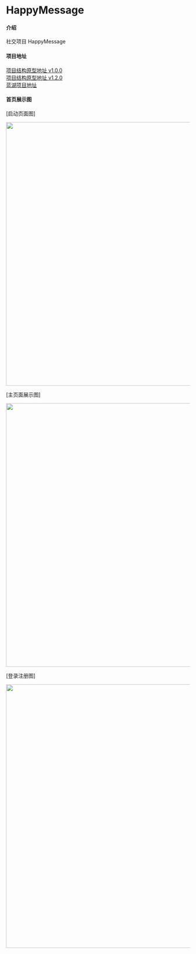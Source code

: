 # HappyMessage

#### 介绍

社交项目 HappyMessage

#### 项目地址

[项目结构原型地址 v1.0.0](https://bdsmtw.axshare.com/#id=lqpl05&p=%E8%84%91%E5%9B%BE&g=1) <br>
[项目结构原型地址 v1.2.0](https://bdsmtw.axshare.com/#id=lqpl05&p=%E8%84%91%E5%9B%BE&g=1) <br>
[蓝湖项目地址](https://lanhuapp.com/web/#/item/project/stage?pid=5a07feaf-c3b5-4dbc-8002-9a462cfd1e6b&image_id=41d3561f-ec4e-4570-9572-7f050c0b859b&tid=e02d611e-58da-40f2-9a40-18eb5fe104a5) <br>

#### 首页展示图

[启动页面图]
<div align=center><img src="https://gitee.com/mobplus/HappyMessage/raw/master/app/project_image/img.png" width="720"/></div>

[主页面展示图]
<div align=center><img src="https://gitee.com/mobplus/HappyMessage/raw/master/app/project_image/img_1.png" width="720"/></div>

[登录注册图]
<div align=center><img src="https://gitee.com/mobplus/HappyMessage/raw/master/app/project_image/img_2.png" width="720"/></div>
